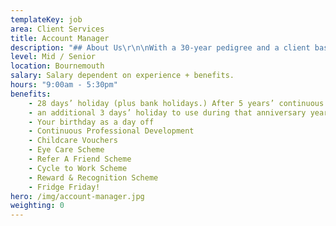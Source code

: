 ```yaml
---
templateKey: job
area: Client Services
title: Account Manager
description: "## About Us\r\n\nWith a 30-year pedigree and a client base to be hugely proud of, RLA is a full-service advertising and marketing communications agency based in a beautiful converted barn in Bournemouth. You’ll have the best of both worlds as you’ll be based in a stunning, relaxed countryside location, but be just a 20-minute drive to Dorset’s finest beaches!\r\r\n\n## The Role\r\n\nThe key purpose of this role is to be responsible for the day to day management of one of our biggest accounts. \r\n\r\n\nOther responsibilities will include:\r\n\n* To have an in-depth knowledge of the Client’s business and the sector in which they operate\r\n* To think proactively on behalf of the Client and RLA, considering new marketing opportunities \r\n* To very closely monitor, manage and optimise budgets.\r\n* Responsible for liaising with Printers and 3rd party suppliers and ensuring that accurate Production Estimates and Quotes are obtained and supplied on time to client\r\n* To work with the creative team to deliver creative that always pushes the client brief ensuring proactivity is at the heart of everything we do and ensuring all work is to quality, time and cost.\r\n* To work with the Digital Team and ensure that web site and data bases are accurate and up to date and to become familiar with WATSON the email tool that we use to help and support the AE\r\n* To work closely with the AD and planning in terms of strategy development and implementation\r\n* To deputise for the Account Director when necessary, both internally and with Clients \r\n\n## About you\r\n\n* A proven track record of running effective integrated projects. \r\n* Strong digital skills/Automated Comms experience would be ideal.\r\n* Demonstrates a real knowledge and passion for integrated marketing and keeps abreast of latest developments both for business and personal interest.\r\n* Experienced on working on fast paced accounts and good at managing many different projects at the same time.\r\n* Good Commercial understanding.\r\n* A relentless desire for delivering work on budget, on brief and on time.\r\n* A forensic attention to detail and the ability to implement process to maintain quality control across the account.\r\n* Able to form and maintain relationships at all levels."
level: Mid / Senior
location: Bournemouth
salary: Salary dependent on experience + benefits.
hours: "9:00am - 5:30pm"
benefits:
    - 28 days’ holiday (plus bank holidays.) After 5 years’ continuous service
    - an additional 3 days’ holiday to use during that anniversary year
    - Your birthday as a day off
    - Continuous Professional Development
    - Childcare Vouchers
    - Eye Care Scheme
    - Refer A Friend Scheme
    - Cycle to Work Scheme
    - Reward & Recognition Scheme
    - Fridge Friday!
hero: /img/account-manager.jpg
weighting: 0
---
```

